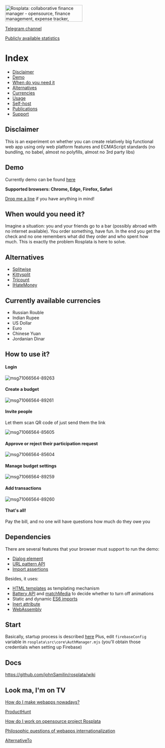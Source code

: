 <a href="https://www.producthunt.com/posts/rosplata-collaborative-finance-manager?utm_source=badge-featured&utm_medium=badge&utm_souce=badge-rosplata&#0045;collaborative&#0045;finance&#0045;manager" target="_blank"><img src="https://api.producthunt.com/widgets/embed-image/v1/featured.svg?post_id=385668&theme=light" alt="Rosplata&#0058;&#0032;collaborative&#0032;finance&#0032;manager - opensource&#0044;&#0032;finance&#0032;management&#0044;&#0032;expense&#0032;tracker&#0044;&#0032;collaborate | Product Hunt" style="width: 250px; height: 54px;" width="250" height="54" /></a>

<a href="https://t.me/rosplata/3" target="_blank">

Telegram channel

</a>


<a href="https://ros-plata.ru/about" target="_blank">

Publicly available statistics

</a>

# Index
* [Disclaimer](https://github.com/johnSamilin/rosplata#disclaimer)
* [Demo](https://github.com/johnSamilin/rosplata#demo)
* [When do you need it](https://github.com/johnSamilin/rosplata#when-would-you-need-it)
* [Alternatives](https://github.com/johnSamilin/rosplata#alternatives)
* [Currencies](https://github.com/johnSamilin/rosplata#currently-available-currencies)
* [Usage](https://github.com/johnSamilin/rosplata#how-to-use-it)
* [Self-host](https://github.com/johnSamilin/rosplata#start)
* [Publications](https://github.com/johnSamilin/rosplata#look-ma-im-on-tv)
* [Support](https://github.com/johnSamilin/rosplata/wiki/Contributing)

## Disclaimer
This is an experiment on whether you can create relatively big functional web app using only web platform features and ECMAScript standards (no bundling, no babel, almost no polyfills, almost no 3rd party libs)

## Demo
Currently demo can be found [here](https://ros-plata.ru/budgets/f3af9c65-1c82-452d-8469-619480e78490)

**Supported browsers: Chrome, Edge, Firefox, Safari**

[Drop me a line](mailto:rosplataapp@mail.ru) if you have anything in mind!

## When would you need it?
Imagine a situation: you and your friends go to a bar (possibly abroad with no internet available). You order something, have fun. In the end you get the check and no one remembers what did they order and who spent how much. This is exactly the problem Rosplata is here to solve.

## Alternatives
* [Splitwise](https://www.splitwise.com/)
* [Kittysplit](https://www.kittysplit.com/)
* [Tricount](https://www.tricount.com/en/organizing-group-expenses-among-friends)
* [IHateMoney](https://github.com/spiral-project/ihatemoney/)

## Currently available currencies
*  Russian Rouble
*  Indian Rupee
*  US Dollar
*  Euro
*  Chinese Yuan
*  Jordanian Dinar

## How to use it?
#### Login
![msg71066564-89263](https://user-images.githubusercontent.com/5821894/236180875-4fbc4c7c-58d7-4a41-84f5-7c9fd752d11d.jpg)

#### Create a budget
![msg71066564-89261](https://user-images.githubusercontent.com/5821894/236192520-e9bc290d-4e55-47c1-97cb-8d5594ed722e.jpg)

#### Invite people
Let them scan QR code of just send them the link

![msg71066564-85605](https://user-images.githubusercontent.com/5821894/222373714-27a832d7-eb9c-4ba6-8786-59cdc5c7a9a2.jpg)

#### Approve or reject their participation request
![msg71066564-85604](https://user-images.githubusercontent.com/5821894/222373740-c72b385a-38e7-4ab2-b8cf-3a3ecb1d38f4.jpg)

#### Manage budget settings
![msg71066564-89259](https://user-images.githubusercontent.com/5821894/236180999-e215f9d1-d4b7-424b-8009-2864820dd9be.jpg)

#### Add transactions
![msg71066564-89260](https://user-images.githubusercontent.com/5821894/236181039-3f5f7594-53d3-43d5-b52d-9db59c3031ab.jpg)

#### That's all!
Pay the bill, and no one will have questions how much do they owe you

## Dependencies
There are several features that your browser must support to run the demo:
* [Dialog element](https://caniuse.com/dialog)
* [URL pattern API](https://caniuse.com/mdn-api_urlpattern)
* [Import assertions](https://github.com/tc39/proposal-import-assertions)

Besides, it uses:
* [HTML templates](https://caniuse.com/template) as templating mechanism
* [Battery API](https://caniuse.com/battery-status) and [matchMedia](https://caniuse.com/matchmedia) to decide whether to turn off animations
* Static and dynamic [ES6 imports](https://caniuse.com/es6-module-dynamic-import)
* [Inert attribute](https://caniuse.com/mdn-html_global_attributes_inert)
* [WebAssembly](https://caniuse.com/wasm)

## Start
Basically, startup process is described [here](https://github.com/johnSamilin/rosplata-back)
Plus, edit `firebaseConfig` variable in `rosplata\src\core\AuthManager.mjs` (you'll obtain those credentials when setting up Firebase)

## Docs
https://github.com/johnSamilin/rosplata/wiki

## Look ma, I'm on TV
[How do I make webapps nowadays?](https://medium.com/@alex.saltykov/how-do-they-make-web-apps-nowadays-pt-1-c1a36acc7dd8)

[ProductHunt](https://www.producthunt.com/posts/rosplata-collaborative-finance-manager)

[How do I work on opensource project Rosplata](https://www.linkedin.com/posts/asaltykov_github-johnsamilinrosplata-opensource-activity-7046472455246225408-LZ9H)

[Philosophic questions of webapps internationalization](https://medium.com/p/7738a964152e)

[AlternativeTo](https://alternativeto.net/software/rosplata/)

